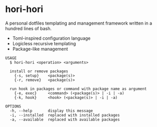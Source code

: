 # hori-hori

A personal dotfiles templating and management framework written in a hundred lines of bash.

- Toml-inspired configuration language
- Logicless recursive templating
- Package-like management

```
USAGE
  $ hori-hori <operation> <arguments>

  install or remove packages
    {-s, setup}    <package(s)>
    {-r, remove}   <package(s)>

  run hook in packages or command with package name as argument
    {-e, exec}     <command> (<package(s)> | -i | -a)
    {-k, hook}     <hook> (<package(s)> | -i | -a)

OPTIONS
  -h, --help       display this message
  -i, --installed  replaced with installed packages
  -a, --available  replaced with available packages
```
